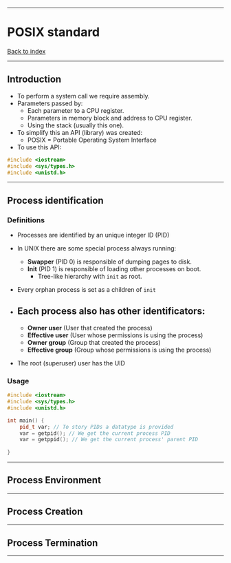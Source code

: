 
---
# POSIX standard

[Back to index](../CS/OS/README.md)

---
## Introduction
- To perform a system call we require assembly.
- Parameters passed by:
	- Each parameter to a CPU register.
	- Parameters in memory block and address to CPU register.
	- Using the stack (usually this one).
- To simplify this an API (library) was created:
	- POSIX = Portable Operating System Interface
- To use this API:
```Cpp
#include <iostream>
#include <sys/types.h>
#include <unistd.h>
```
---
## Process identification
### Definitions

- Processes are identified by an unique integer ID (PID)
- In UNIX there are some special process always running:
	- **Swapper** (PID 0) is responsible of dumping pages to disk.
	- **Init** (PID 1) is responsible of loading other processes on boot.
		- Tree-like hierarchy with `init` as root.
- Every orphan process is set as a children of `init`

- Each process also has other identificators:
	- 
	- **Owner user** (User that created the process)
	- **Effective user** (User whose permissions is using the process)
	- **Owner group** (Group that created the process)
	- **Effective group** (Group whose permissions is using the process)
- The root (superuser) user has the UID
### Usage
```cpp
#include <iostream>
#include <sys/types.h>
#include <unistd.h>

int main() {
	pid_t var; // To story PIDs a datatype is provided
	var = getpid(); // We get the current process PID
	var = getppid(); // We get the current process' parent PID
	
}
```

---
## Process Environment



---
## Process Creation



---
## Process Termination



---